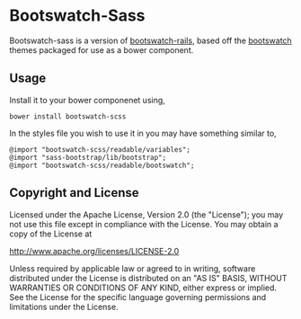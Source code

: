 Bootswatch-Sass
==========

Bootswatch-sass is a version of
[bootswatch-rails](https://github.com/maxim/bootswatch-rails), based
off the [bootswatch](https://github.com/thomaspark/bootswatch) themes
packaged for use as a bower component.

Usage
-----

Install it to your bower componenet using,

    bower install bootswatch-scss

In the styles file you wish to use it in you may have something
similar to,

    @import "bootswatch-scss/readable/variables";
    @import "sass-bootstrap/lib/bootstrap";
    @import "bootswatch-scss/readable/bootswatch";

Copyright and License
----

Licensed under the Apache License, Version 2.0 (the "License"); you may not use this file except in compliance with the License. You may obtain a copy of the License at

http://www.apache.org/licenses/LICENSE-2.0

Unless required by applicable law or agreed to in writing, software distributed under the License is distributed on an "AS IS" BASIS, WITHOUT WARRANTIES OR CONDITIONS OF ANY KIND, either express or implied. See the License for the specific language governing permissions and limitations under the License.
